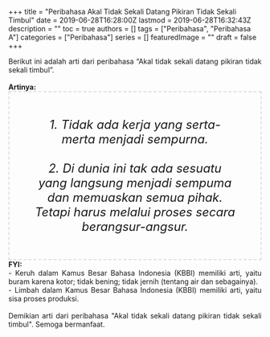 +++
title = "Peribahasa Akal Tidak Sekali Datang Pikiran Tidak Sekali Timbul"
date = 2019-06-28T16:28:00Z
lastmod = 2019-06-28T16:32:43Z
description = ""
toc = true
authors = []
tags = ["Peribahasa", "Peribahasa A"]
categories = ["Peribahasa"]
series = []
featuredImage = ""
draft = false
+++

<div dir="ltr" style="text-align: left;" trbidi="on"><div style="text-align: justify;">Berikut ini adalah arti dari peribahasa “Akal tidak sekali datang pikiran tidak sekali timbul”.</div><br /><div style="text-align: justify;"><b>Artinya:</b></div><div style="border: 2px dashed #ddd; font-size: 24px; height: auto; margin: 0 auto; padding: 50px; text-align: center; width: auto;"><i>1. Tidak ada kerja yang serta-merta menjadi sempurna.<br /><br />2. Di dunia ini tak ada sesuatu yang langsung menjadi sempuma dan memuaskan semua pihak. Tetapi harus melalui proses secara berangsur-angsur.</i></div><div style="text-align: justify;"><b>FYI:</b><br />- Keruh dalam Kamus Besar Bahasa Indonesia (KBBI) memiliki arti, yaitu buram karena kotor; tidak bening; tidak jernih (tentang air dan sebagainya).<br />- Limbah dalam Kamus Besar Bahasa Indonesia (KBBI) memiliki arti, yaitu sisa proses produksi.<br /><br /></div><div style="text-align: justify;">Demikian arti dari peribahasa "Akal tidak sekali datang pikiran tidak sekali timbul". Semoga bermanfaat.</div></div>
